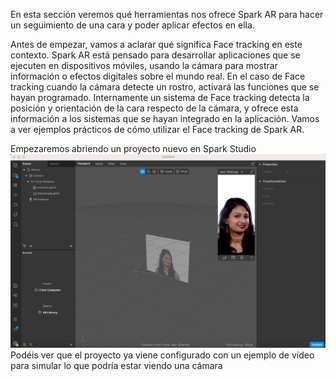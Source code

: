 En esta sección veremos qué herramientas nos ofrece Spark AR para hacer un seguimiento de una cara y poder aplicar efectos en ella.

Antes de empezar, vamos a aclarar qué significa Face tracking en este contexto. Spark AR está pensado para desarrollar aplicaciones que se ejecuten en dispositivos móviles, usando la cámara para mostrar información o efectos digitales sobre el mundo real. En el caso de Face tracking cuando la cámara detecte un rostro, activará las funciones que se hayan programado. Internamente un sistema de Face tracking detecta la posición y orientación de la cara respecto de la cámara, y ofrece esta información a los sistemas que se hayan integrado en la aplicación. Vamos a ver ejemplos prácticos de cómo utilizar el Face tracking de Spark AR.

Empezaremos abriendo un proyecto nuevo en Spark Studio  
![image](uploads/bb916e710de3206f3bd7e78b81ebadd0/image.png)
Podéis ver que el proyecto ya viene configurado con un ejemplo de vídeo para simular lo que podría estar viendo una cámara
